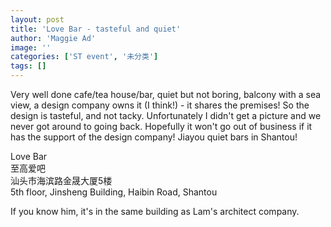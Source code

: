 ```yaml
---
layout: post
title: 'Love Bar - tasteful and quiet'
author: 'Maggie Ad'
image: ''
categories: ['ST event', '未分类']
tags: []
---
```


Very well done cafe/tea house/bar, quiet but not boring, balcony with a sea view, a design company owns it (I think!) - it shares the premises! So the design is tasteful, and not tacky. Unfortunately I didn't get a picture and we never got around to going back. Hopefully it won't go out of business if it has the support of the design company! Jiayou quiet bars in Shantou!

Love Bar<br>
至高爱吧<br>
汕头市海滨路金晟大厦5楼<br>
5th floor, Jinsheng Building, Haibin Road, Shantou

If you know him, it's in the same building as Lam's architect company.